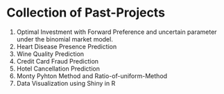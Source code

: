 # Collection of Past-Projects
1. Optimal Investment with Forward Preference and uncertain parameter under the binomial market model.
2. Heart Disease Presence Prediction
3. Wine Quality Prediction
4. Credit Card Fraud Prediction
5. Hotel Cancellation Prediction
6. Monty Pyhton Method and Ratio-of-uniform-Method
7. Data Visualization using Shiny in R
